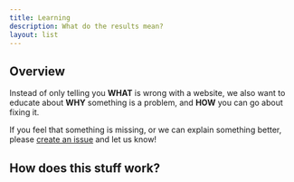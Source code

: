 ```yaml
---
title: Learning
description: What do the results mean?
layout: list
---
```


## Overview

Instead of only telling you **WHAT** is wrong with a website, we also want to educate about **WHY** something is a problem, and **HOW** you can go about fixing it.

If you feel that something is missing, or we can explain something better, please [create an issue](https://github.com/northwood-labs/devsec-tools/issues) and let us know!

## How does this stuff work?
